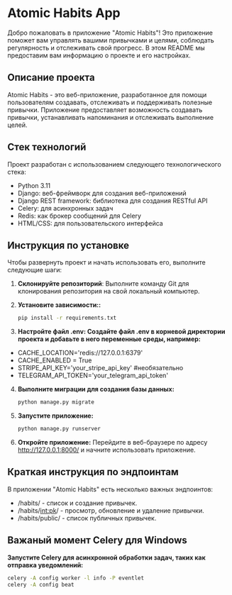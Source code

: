 # Atomic Habits App

Добро пожаловать в приложение "Atomic Habits"! Это приложение поможет вам управлять вашими привычками и целями, соблюдать регулярность и отслеживать свой прогресс. В этом README мы предоставим вам информацию о проекте и его настройках.

## Описание проекта

Atomic Habits - это веб-приложение, разработанное для помощи пользователям создавать, отслеживать и поддерживать полезные привычки. Приложение предоставляет возможность создавать привычки, устанавливать напоминания и отслеживать выполнение целей.

## Стек технологий

Проект разработан с использованием следующего технологического стека:

- Python 3.11
- Django: веб-фреймворк для создания веб-приложений
- Django REST framework: библиотека для создания RESTful API
- Celery: для асинхронных задач
- Redis: как брокер сообщений для Celery
- HTML/CSS: для пользовательского интерфейса

## Инструкция по установке

Чтобы развернуть проект и начать использовать его, выполните следующие шаги:

1. **Склонируйте репозиторий**: Выполните команду Git для клонирования репозитория на свой локальный компьютер.

   
2. **Установите зависимости::**

   ```bash
   pip install -r requirements.txt
   
3. **Настройте файл .env: Создайте файл .env в корневой директории проекта и добавьте в него переменные среды, например:**

- CACHE_LOCATION='redis://127.0.0.1:6379'
- CACHE_ENABLED = True
- STRIPE_API_KEY='your_stripe_api_key' #необязательно
- TELEGRAM_API_TOKEN='your_telegram_api_token'
4. **Выполните миграции для создания базы данных:**

   ```bash
   python manage.py migrate
5. **Запустите приложение:**
   
   ```bash
   python manage.py runserver
6. **Откройте приложение:** Перейдите в веб-браузере по адресу http://127.0.0.1:8000/ и начните использовать приложение.
## Краткая инструкция по эндпоинтам
В приложении "Atomic Habits" есть несколько важных эндпоинтов:
* /habits/ - список и создание привычек.
* /habits/<int:pk>/ - просмотр, обновление и удаление привычки.
* /habits/public/ - список публичных привычек.

## Важаный момент Celery для Windows
**Запустите Celery для асинхронной обработки задач, таких как отправка уведомлений:**
  ```bash
  celery -A config worker -l info -P eventlet
  celery -A config beat
  ```
